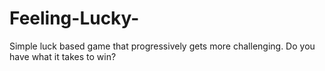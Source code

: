 # Feeling-Lucky-
Simple luck based game that progressively gets more challenging. Do you have what it takes to win?
